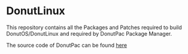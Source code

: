 # DonutLinux
This repository contains all the Packages and Patches required to build DonutOS/DonutLinux and required by DonutPac Package Manager.

The source code of DonutPac can be found [here](https://GitHub.com/gauthamnair2005/donutpac)
